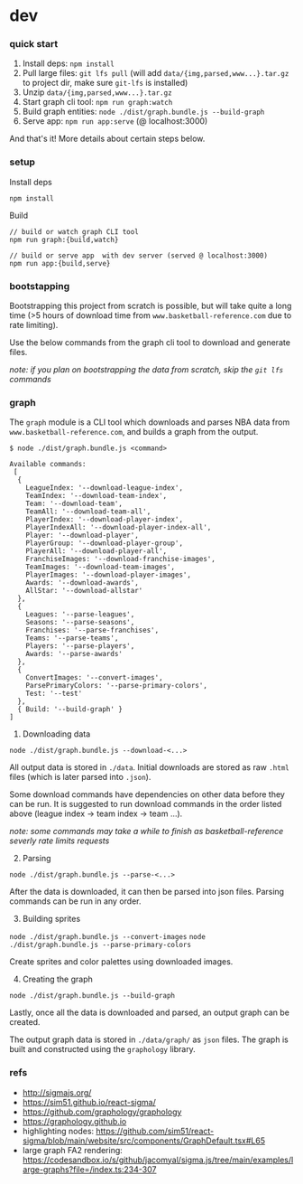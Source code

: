 # dev

### quick start

1. Install deps: `npm install`
2. Pull large files: `git lfs pull` (will add `data/{img,parsed,www...}.tar.gz` to project dir, make sure `git-lfs` is installed)
3. Unzip `data/{img,parsed,www...}.tar.gz`
4. Start graph cli tool: `npm run graph:watch`
5. Build graph entities: `node ./dist/graph.bundle.js --build-graph`
6. Serve app: `npm run app:serve` (@ localhost:3000)

And that's it! More details about certain steps below. 

### setup

Install deps

```
npm install
```

Build

```
// build or watch graph CLI tool
npm run graph:{build,watch}

// build or serve app  with dev server (served @ localhost:3000)
npm run app:{build,serve}
```

### bootstapping

Bootstrapping this project from scratch is possible, but will take quite a long time (>5 hours of download time from `www.basketball-reference.com` due to rate limiting).

Use the below commands from the graph cli tool to download and generate files. 

_note: if you plan on bootstrapping the data from scratch, skip the `git lfs` commands_


### graph

The `graph` module is a CLI tool which downloads and parses NBA data from `www.basketball-reference.com`, and builds a graph from the output. 

```
$ node ./dist/graph.bundle.js <command>

Available commands:
 [
  {
    LeagueIndex: '--download-league-index',
    TeamIndex: '--download-team-index',
    Team: '--download-team',
    TeamAll: '--download-team-all',
    PlayerIndex: '--download-player-index',
    PlayerIndexAll: '--download-player-index-all',
    Player: '--download-player',
    PlayerGroup: '--download-player-group',
    PlayerAll: '--download-player-all',
    FranchiseImages: '--download-franchise-images',
    TeamImages: '--download-team-images',
    PlayerImages: '--download-player-images',
    Awards: '--download-awards',
    AllStar: '--download-allstar'
  },
  {
    Leagues: '--parse-leagues',
    Seasons: '--parse-seasons',
    Franchises: '--parse-franchises',
    Teams: '--parse-teams',
    Players: '--parse-players',
    Awards: '--parse-awards'
  },
  {
    ConvertImages: '--convert-images',
    ParsePrimaryColors: '--parse-primary-colors',
    Test: '--test'
  },
  { Build: '--build-graph' }
]
```

1. Downloading data

`node ./dist/graph.bundle.js --download-<...>`

All output data is stored in `./data`. Initial downloads are stored as raw `.html` files (which is later parsed into `.json`).

Some download commands have dependencies on other data before they can be run. It is suggested to run download commands in the order listed above (league index -> team index -> team ...).

_note: some commands may take a while to finish as basketball-reference severly rate limits requests_

2. Parsing

`node ./dist/graph.bundle.js --parse-<...>`

After the data is downloaded, it can then be parsed into json files. Parsing commands can be run in any order.

3. Building sprites

`node ./dist/graph.bundle.js --convert-images`
`node ./dist/graph.bundle.js --parse-primary-colors`

Create sprites and color palettes using downloaded images.

4. Creating the graph

`node ./dist/graph.bundle.js --build-graph`

Lastly, once all the data is downloaded and parsed, an output graph can be created.

The output graph data is stored in `./data/graph/` as `json` files. The graph is built and constructed using the `graphology` library.

### refs
* http://sigmajs.org/
* https://sim51.github.io/react-sigma/
* https://github.com/graphology/graphology
* https://graphology.github.io
* highlighting nodes: https://github.com/sim51/react-sigma/blob/main/website/src/components/GraphDefault.tsx#L65
* large graph FA2 rendering: https://codesandbox.io/s/github/jacomyal/sigma.js/tree/main/examples/large-graphs?file=/index.ts:234-307
